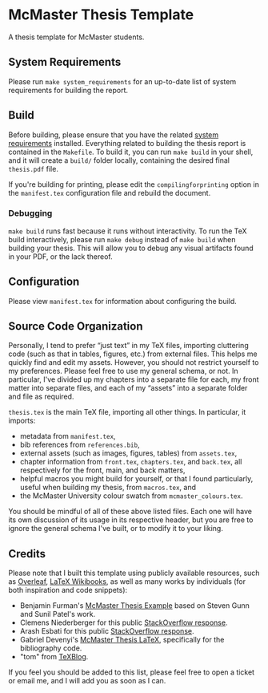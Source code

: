 # McMaster Thesis Template

A thesis template for McMaster students.

## System Requirements

Please run `make system_requirements` for an up-to-date list of system
requirements for building the report.

## Build

Before building, please ensure that you have the related [system
requirements](#system-requirements) installed. Everything related to building
the thesis report is contained in the `Makefile`. To build it, you can run `make
build` in your shell, and it will create a `build/` folder locally, containing
the desired final `thesis.pdf` file.

If you're building for printing, please edit the `compilingforprinting` option
in the `manifest.tex` configuration file and rebuild the document.

### Debugging

`make build` runs fast because it runs without interactivity. To run the TeX
build interactively, please run `make debug` instead of `make build` when
building your thesis. This will allow you to debug any visual artifacts found in
your PDF, or the lack thereof.

## Configuration

Please view `manifest.tex` for information about configuring the build.

## Source Code Organization

Personally, I tend to prefer “just text” in my TeX files, importing cluttering
code (such as that in tables, figures, etc.) from external files. This helps me
quickly find and edit my assets. However, you should not restrict yourself to my
preferences. Please feel free to use my general schema, or not. In particular,
I've divided up my chapters into a separate file for each, my front matter into
separate files, and each of my “assets” into a separate folder and file as
required.

`thesis.tex` is the main TeX file, importing all other things. In particular, it
imports:
* metadata from `manifest.tex`,
* bib references from `references.bib`,
* external assets (such as images, figures, tables) from `assets.tex`,
* chapter information from `front.tex`, `chapters.tex`, and `back.tex`, all
  respectively for the front, main, and back matters,
* helpful macros you might build for yourself, or that I found particularly,
  useful when building my thesis, from `macros.tex`, and
* the McMaster University colour swatch from `mcmaster_colours.tex`.

You should be mindful of all of these above listed files. Each one will have its
own discussion of its usage in its respective header, but you are free to ignore
the general schema I've built, or to modify it to your liking.

## Credits

Please note that I built this template using publicly available resources, such
as [Overleaf](https://www.overleaf.com/), [LaTeX
Wikibooks](https://en.wikibooks.org/wiki/LaTeX), as well as many works by
individuals (for both inspiration and code snippets):

* Benjamin Furman's [McMaster Thesis Example](https://www.overleaf.com/latex/templates/mcmaster-thesis-example/bjccppctqwgt) based on Steven Gunn and Sunil Patel's work.
* Clemens Niederberger for this public [StackOverflow response](https://tex.stackexchange.com/a/257896).
* Arash Esbati for this public [StackOverflow response](https://tex.stackexchange.com/a/254177).
* Gabriel Devenyi's [McMaster Thesis
  LaTeX](https://github.com/gdevenyi/mcmaster.latex), specifically for the
  bibliography code.
* "tom" from
  [TeXBlog](https://texblog.org/2012/03/21/cross-referencing-list-items/).

If you feel you should be added to this list, please feel free to open a ticket
or email me, and I will add you as soon as I can.
